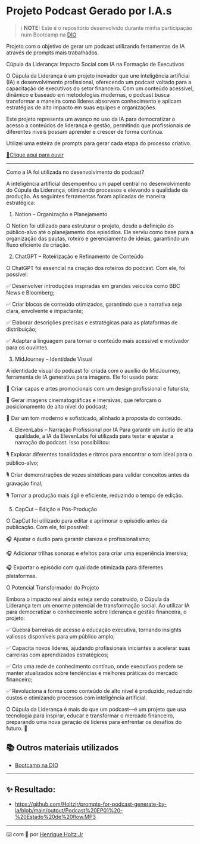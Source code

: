 # Projeto Podcast Gerado por I.A.s


 > ℹ️ **NOTE:** Este é o repositório desenvolvido durante minha participação num Bootcamp na [DIO](https://dio.me)

Projeto com o objetivo de gerar um podcast utilizando ferramentas de IA através de prompts mais trabalhados.

Cúpula da Liderança: Impacto Social com IA na Formação de Executivos

O Cúpula da Liderança é um projeto inovador que une inteligência artificial (IA) e desenvolvimento profissional, oferecendo um podcast voltado para a capacitação de executivos do setor financeiro. Com um conteúdo acessível, dinâmico e baseado em metodologias modernas, o podcast busca transformar a maneira como líderes absorvem conhecimento e aplicam estratégias de alto impacto em suas equipes e organizações.

Este projeto representa um avanço no uso da IA para democratizar o acesso a conteúdos de liderança e gestão, permitindo que profissionais de diferentes níveis possam aprender e crescer de forma contínua.

Utilizei uma esteira de prompts para gerar cada etapa do processo criativo.

<a href="https://open.spotify.com/episode/4uOSYYfHtmMEKGFpkGWFn0?si=jWr1fcwdTJqUgxQe7SVmEQ"> 📕Clique aqui para ouvir</a>

---

Como a IA foi utilizada no desenvolvimento do podcast?

A inteligência artificial desempenhou um papel central no desenvolvimento do Cúpula da Liderança, otimizando processos e elevando a qualidade da produção. As seguintes ferramentas foram aplicadas de maneira estratégica:

1. Notion – Organização e Planejamento

O Notion foi utilizado para estruturar o projeto, desde a definição do público-alvo até o planejamento dos episódios. Ele serviu como base para a organização das pautas, roteiro e gerenciamento de ideias, garantindo um fluxo eficiente de criação.


2. ChatGPT – Roteirização e Refinamento de Conteúdo

O ChatGPT foi essencial na criação dos roteiros do podcast. Com ele, foi possível:

✅ Desenvolver introduções inspiradas em grandes veículos como BBC News e Bloomberg;

✅ Criar blocos de conteúdo otimizados, garantindo que a narrativa seja clara, envolvente e impactante;

✅ Elaborar descrições precisas e estratégicas para as plataformas de distribuição;

✅ Adaptar a linguagem para tornar o conteúdo mais acessível e motivador para os ouvintes.


3. MidJourney – Identidade Visual

A identidade visual do podcast foi criada com o auxílio do MidJourney, ferramenta de IA generativa para imagens. Ele foi usado para:

🎨 Criar capas e artes promocionais com um design profissional e futurista;

🎨 Gerar imagens cinematográficas e imersivas, que reforçam o posicionamento de alto nível do podcast;

🎨 Dar um tom moderno e sofisticado, alinhado à proposta do conteúdo.


4. ElevenLabs – Narração Profissional por IA
Para garantir um áudio de alta qualidade, a IA da ElevenLabs foi utilizada para testar e ajustar a narração do podcast. Isso possibilitou:

🎙️ Explorar diferentes tonalidades e ritmos para encontrar o tom ideal para o público-alvo;

🎙️ Criar demonstrações de vozes sintéticas para validar conceitos antes da gravação final;

🎙️ Tornar a produção mais ágil e eficiente, reduzindo o tempo de edição.


5. CapCut – Edição e Pós-Produção

O CapCut foi utilizado para editar e aprimorar o episódio antes da publicação. Com ele, foi possível:

🎧 Ajustar o áudio para garantir clareza e profissionalismo;

🎧 Adicionar trilhas sonoras e efeitos para criar uma experiência imersiva;

🎧 Exportar o episódio com qualidade otimizada para diferentes plataformas.


O Potencial Transformador do Projeto

Embora o impacto real ainda esteja sendo construído, o Cúpula da Liderança tem um enorme potencial de transformação social. Ao utilizar IA para democratizar o conhecimento sobre liderança e gestão financeira, o projeto:

✅ Quebra barreiras de acesso à educação executiva, tornando insights valiosos disponíveis para um público amplo;

✅ Capacita novos líderes, ajudando profissionais iniciantes a acelerar suas carreiras com aprendizados estratégicos;

✅ Cria uma rede de conhecimento contínuo, onde executivos podem se manter atualizados sobre tendências e melhores práticas do mercado financeiro;

✅ Revoluciona a forma como conteúdo de alto nível é produzido, reduzindo custos e otimizando processos com inteligência artificial.


O Cúpula da Liderança é mais do que um podcast—é um projeto que usa tecnologia para inspirar, educar e transformar o mercado financeiro, preparando uma nova geração de líderes para enfrentar os desafios do futuro. 🚀


## 📚 Outros materiais utilizados
- [Bootcamp na DIO](https://dio.me)
---
## ✨ Resultado:
- https://github.com/Holtzjr/prompts-for-podcast-generate-by-ia/blob/main/output/Podcast%20EP01%20-%20Estado%20de%20flow.MP3
---
⌨️ com 💜 por [Henrique Holtz Jr](https://github.com/Holtzjr)
